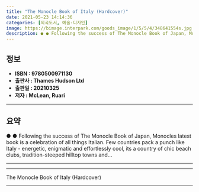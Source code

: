 ```yaml
---
title: "The Monocle Book of Italy (Hardcover)"
date: 2021-05-23 14:14:36
categories: [외국도서, 예술-디자인]
image: https://bimage.interpark.com/goods_image/1/5/5/4/348641554s.jpg
description: ● ● Following the success of The Monocle Book of Japan, Monocles latest book is a celebration of all things Italian. Few countries pack a punch like Italy - e
---
```


## **정보**

- **ISBN : 9780500971130**
- **출판사 : Thames   Hudson Ltd**
- **출판일 : 20210325**
- **저자 : McLean, Ruari**

------



## **요약**

●  ●  Following the success of The Monocle Book of Japan, Monocles latest book is a celebration of all things Italian. Few countries pack a punch like Italy - energetic, enigmatic and effortlessly cool, its a country of chic beach clubs, tradition-steeped hilltop towns and... 

------



------


The Monocle Book of Italy (Hardcover) 

------


